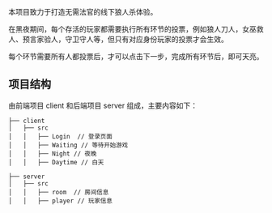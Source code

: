 本项目致力于打造无需法官的线下狼人杀体验。

在黑夜期间，每个存活的玩家都需要执行所有环节的投票，例如狼人刀人，女巫救人、预言家验人，守卫守人等，但只有对应身份玩家的投票才会生效。

每个环节需要所有人都投票后，才可以点击下一步，完成所有环节后，即可天亮。

## 项目结构

由前端项目 client 和后端项目 server 组成，主要内容如下：

```
├── client
│   ├── src
│   │   ├── Login  // 登录页面
│   │   ├── Waiting // 等待开始游戏
│   │   ├── Night // 夜晚
│   │   ├── Daytime // 白天

├── server
│   ├── src
│   │   ├── room  // 房间信息
│   │   ├── player // 玩家信息
```
